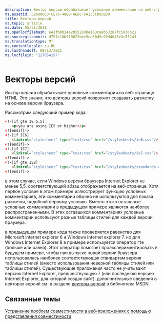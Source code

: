 ```yaml
---
description: Вектор версии обрабатывает условные комментарии на веб-странице HTML. Это значит, что векторы версий позволяют создавать разметку на основе версии браузера.
ms.assetid: 526080CD-CE76-48B8-AEBC-6A135FD95BB0
title: Векторы версий
ms.topic: article
ms.date: 05/31/2018
ms.openlocfilehash: e41fb0b24a205b280be163caeb63287fc5036b21
ms.sourcegitcommit: d75fc10b9f0825bbe5ce5045c90d4045e3c53243
ms.translationtype: MT
ms.contentlocale: ru-RU
ms.lasthandoff: 09/13/2021
ms.locfileid: "127064197"
---
```

# <a name="version-vectors"></a>Векторы версий

*Вектор версии* обрабатывает условные комментарии на веб-странице HTML. Это значит, что векторы версий позволяют создавать разметку на основе версии браузера.

Рассмотрим следующий пример кода.


```HTML
<!-[if gte IE 5.5]
   <p>you are using IE5 or higher</p>
<![endif]->
<!-[if IE6]
   <linkrel=”stylesheet” type=”text/css” href=”/stylesheets/ie6.css”/>
<![endif]->
<!-[if IE7]
   <linkrel=”stylesheet” type=”text/css” href=”/stylesheets/ie7.css”/>
<![endif]->
<!-[if gte IE8]
   <linkrel=”stylesheet” type=”text/css” href=”/stylesheets/standards.css”/>
<![endif]->
```



в этом случае, если Windows версии браузера Internet Explorer не менее 5,5, соответствующий абзац отображается на веб-странице. Хотя первое условие в этом примере иллюстрирует функцию условных комментариев, эти комментарии обычно не используются для показа разметки, подобной первому условию. Вместо этого остальные условные комментарии в предыдущем примере являются наиболее распространенными. В этих оставшихся комментариях условные комментарии используют разные таблицы стилей для каждой версии браузера.

в предыдущем примере кода также проверяется равенство для Microsoft internet explorer 6 и Windows Internet explorer 7. но для Windows Internet Explorer 8 в примере используется оператор гте (больше или равно). Этот оператор помогает проэкспериментировать в будущем примере, чтобы при выпуске новой версии браузера использовалась наиболее соответствующая стандартам версия таблицы стилей (вместо использования неверной таблицы стилей или таблицы стилей). Существующие приложения часто не учитывают версию Internet Explorer, предшествующую 7 (или последнюю версию Internet Explorer, для которой создан сайт). дополнительные сведения о векторах версий см. в разделе [векторы версий](/previous-versions/cc817577(v=msdn.10)) в библиотека MSDN.

## <a name="related-topics"></a>Связанные темы

<dl> <dt>

[Устранение проблем совместимости в веб-приложениях с помощью представления совместимости](remediating-web-applications-and-add-ons.md)
</dt> </dl>

 

 



